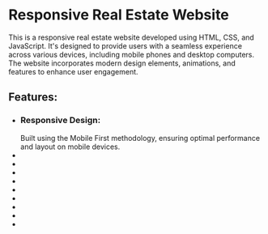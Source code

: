 <h1>
  Responsive Real Estate Website
</h1>
<p>This is a responsive real estate website developed using HTML, CSS, and JavaScript. It's designed to provide users with a seamless experience across various devices, including mobile phones and desktop computers. The website incorporates modern design elements, animations, and features to enhance user engagement.</p>
<h2>
  Features:
</h2>
<ul>
  <li>
    <h3>Responsive Design:</h3>Built using the Mobile First methodology, ensuring optimal performance and layout on mobile devices.
  </li>
  <li>
    
  </li>
  <li>
    
  </li>
  <li>
    
  </li>
  <li>
    
  </li>
  <li>
    
  </li>
  <li>
    
  </li>
  <li>
    
  </li>
  <li>
    
  </li>
  <li>
    
  </li>
</ul>
